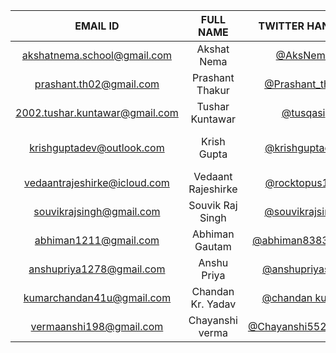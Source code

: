 | EMAIL ID | FULL NAME | TWITTER HANDLE | ANY QUERY? |
| :--: | :--: | :--: | :--: |
| akshatnema.school@gmail.com | Akshat Nema | [@AksNema](https://twitter.com/AksNema) | My hands are desperate to code |
| prashant.th02@gmail.com | Prashant Thakur | [@Prashant_th18](https://twitter.com/Prashant_th18) | |
| 2002.tushar.kuntawar@gmail.com | Tushar Kuntawar | [@tusqasi](twitter.com/tusqasi) | `print("None")` |
| krishguptadev@outlook.com | Krish Gupta | [@krishguptadev](https://twitter.com/krishguptadev) | Excited! This is gonna be my first competition 😊😳 |
| vedaantrajeshirke@icloud.com | Vedaant Rajeshirke | [@rocktopus101](https://twitter.com/rocktopus101) | Looking forward to this! |
| souvikrajsingh@gmail.com | Souvik Raj Singh | [@souvikrajsingh](https://twitter.com/souvikrajsingh) | Excited for this! |
| abhiman1211@gmail.com | Abhiman Gautam | [@abhiman83836119](https://twitter.com/abhiman83836119) | Estoy emocionado! |
| anshupriya1278@gmail.com | Anshu Priya | [@anshupriyastwt](https://twitter.com/anshupriyastwt) | Super Excited 🥳 |
| kumarchandan41u@gmail.com | Chandan Kr. Yadav | [@chandan kumar](https://twitter.com/erchandandev) | console.log("Excited for this!") |
| vermaanshi198@gmail.com | Chayanshi verma | [@Chayanshi55249804](https://twitter.com/kenma55249804) | |
